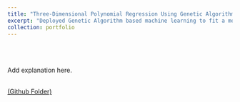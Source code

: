 ```yaml
---
title: "Three-Dimensional Polynomial Regression Using Genetic Algorithm for Quasi Real-Time Application "
excerpt: "Deployed Genetic Algorithm based machine learning to fit a model onto ankle joint data during gait.<br/><img src='/images/500x300.png'>"
collection: portfolio
---
```

<br>
<br>
<br>
Add explanation here.
<br>
<br>

[(Github Folder)](https://github.com/mrsandeshbhat/Personal_Projects/tree/master/Genetic_Algorithm)